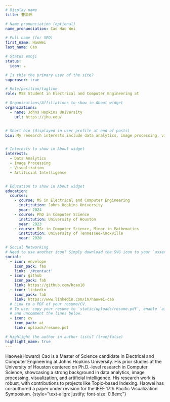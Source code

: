 ```yaml
---
# Display name
title: 曹灏伟

# Name pronunciation (optional)
name_pronunciation: Cao Hao Wei

# Full name (for SEO)
first_name: HaoWei
last_name: Cao

# Status emoji
status:
  icon: ☕️

# Is this the primary user of the site?
superuser: true

# Role/position/tagline
role: MSE Student in Electrical and Computer Engineering at 

# Organizations/Affiliations to show in About widget
organizations:
  - name: Johns Hopkins University
    url: https://jhu.edu/


# Short bio (displayed in user profile at end of posts)
bio: My research interests include data analytics, image processing, visualization, artificial intelligence.


# Interests to show in About widget
interests:
  - Data Analytics
  - Image Processing
  - Visualization
  - Artificial Intelligence


# Education to show in About widget
education:
  courses:
    - course: MS in Electrical and Computer Engineering
      institution: Johns Hopkins University
      year: 2024
    - course: PhD in Computer Science
      institution: University of Houston
      year: 2023
    - course: BSc in Computer Science, Minor in Mathematics
      institution: University of Tennessee-Knoxville
      year: 2020

# Social Networking
# Need to use another icon? Simply download the SVG icon to your `assets/media/icons/` folder.
social:
  - icon: envelope
    icon_pack: fas
    link: '/#contact'
  - icon: github
    icon_pack: fab
    link: https://github.com/hcao10
  - icon: linkedin
    icon_pack: fab
    link: https://www.linkedin.com/in/haowei-cao
  # Link to a PDF of your resume/CV.
  # To use: copy your resume to `static/uploads/resume.pdf`, enable `ai` icons in `params.yaml`,
  # and uncomment the lines below.
  - icon: cv
    icon_pack: ai
    link: uploads/resume.pdf

# Highlight the author in author lists? (true/false)
highlight_name: true
---
```


Haowei(Howard) Cao is a Master of Science candidate in Electrical and Computer Engineering at Johns Hopkins University. His prior studies at the University of Houston centered on Ph.D.-level research in Computer Science, showcasing a strong background in data analytics, image processing, visualization, and artificial intelligence. His research work is robust, with contributions to projects like Topic-based Indexing. Haowei has co-authored a paper under revision for the IEEE 17th Pacific Visualization Symposium.
{style="text-align: justify; font-size: 0.8em;"}
